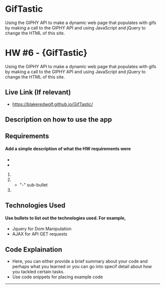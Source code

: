 # GifTastic
Using the GIPHY API to make a dynamic web page that populates with gifs by making a call to the GIPHY API and using JavaScript and jQuery to change the HTML of this site.
# HW #6 - {GifTastic}
Using the GIPHY API to make a dynamic web page that populates with gifs by making a call to the GIPHY API and using JavaScript and jQuery to change the HTML of this site.

## Live Link (If relevant)
 - https://blakeredwolf.github.io/GifTastic/

## Description on how to use the app

## Requirements
#### Add a simple description of what the HW requirements were

- 
- 

1. 
2. 
	- "-" sub-bullet
3. 

## Technologies Used
#### Use bullets to list out the technologies used. For example,
- Jquery for Dom Manipulation
- AJAX for API GET requests

## Code Explaination
- Here, you can either provide a brief summary about your code and perhaps what you learned or you can go into specif detail about how you tackled certain tasks.
- Use code snippets for placing example code

-------------